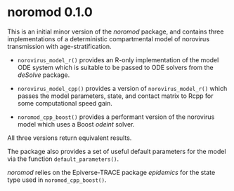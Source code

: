# noromod 0.1.0

This is an initial minor version of the _noromod_ package, and contains three implementations of a deterministic compartmental model of norovirus transmission with age-stratification.

- `norovirus_model_r()` provides an R-only implementation of the model ODE system which is suitable to be passed to ODE solvers from the _deSolve_ package.

- `norovirus_model_cpp()` provides a version of `norovirus_model_r()` which passes the model parameters, state, and contact matrix to Rcpp for some computational speed gain.

- `noromod_cpp_boost()` provides a performant version of the norovirus model which uses a Boost _odeint_ solver.

All three versions return equivalent results.

The package also provides a set of useful default parameters for the model via the function `default_parameters()`.

_noromod_ relies on the Epiverse-TRACE package _epidemics_ for the state type used in `noromod_cpp_boost()`.
